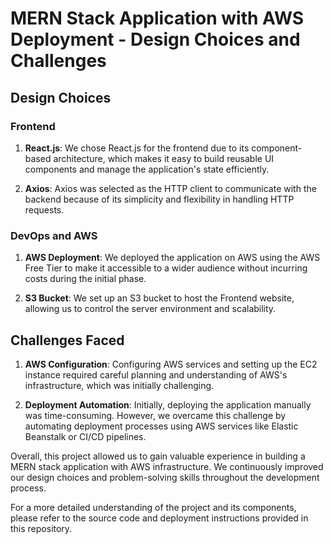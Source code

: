 # MERN Stack Application with AWS Deployment - Design Choices and Challenges

## Design Choices

### Frontend
1. **React.js**: We chose React.js for the frontend due to its component-based architecture, which makes it easy to build reusable UI components and manage the application's state efficiently.

2. **Axios**: Axios was selected as the HTTP client to communicate with the backend because of its simplicity and flexibility in handling HTTP requests.

### DevOps and AWS
1. **AWS Deployment**: We deployed the application on AWS using the AWS Free Tier to make it accessible to a wider audience without incurring costs during the initial phase.

2. **S3 Bucket**: We set up an S3 bucket to host the Frontend website, allowing us to control the server environment and scalability.

## Challenges Faced

1. **AWS Configuration**: Configuring AWS services and setting up the EC2 instance required careful planning and understanding of AWS's infrastructure, which was initially challenging.

2. **Deployment Automation**: Initially, deploying the application manually was time-consuming. However, we overcame this challenge by automating deployment processes using AWS services like Elastic Beanstalk or CI/CD pipelines.

Overall, this project allowed us to gain valuable experience in building a MERN stack application with AWS infrastructure. We continuously improved our design choices and problem-solving skills throughout the development process.

For a more detailed understanding of the project and its components, please refer to the source code and deployment instructions provided in this repository.